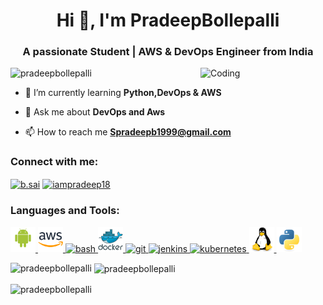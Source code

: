 <h1 align="center">Hi 👋, I'm PradeepBollepalli</h1>
<h3 align="center">A passionate Student | AWS & DevOps Engineer from India</h3>
<img align="right" alt="Coding" width="200" src="https://www.capgemini.com/be-en/wp-content/uploads/sites/17/2019/09/DEVOPS.gif">

<p align="left"> <img src="https://komarev.com/ghpvc/?username=pradeepbollepalli&label=Profile%20views&color=0e75b6&style=flat" alt="pradeepbollepalli" /> </p>

- 🌱 I’m currently learning **Python,DevOps & AWS**

- 💬 Ask me about **DevOps and Aws**

- 📫 How to reach me **Spradeepb1999@gmail.com**

<h3 align="left">Connect with me:</h3>
<p align="left">
<a href="https://linkedin.com/in/b.sai" target="blank"><img align="center" src="https://raw.githubusercontent.com/rahuldkjain/github-profile-readme-generator/master/src/images/icons/Social/linked-in-alt.svg" alt="b.sai" height="30" width="40" /></a>
<a href="https://instagram.com/iampradeep18" target="blank"><img align="center" src="https://raw.githubusercontent.com/rahuldkjain/github-profile-readme-generator/master/src/images/icons/Social/instagram.svg" alt="iampradeep18" height="30" width="40" /></a>
</p>

<h3 align="left">Languages and Tools:</h3>
<p align="left"> <a href="https://developer.android.com" target="_blank" rel="noreferrer"> <img src="https://raw.githubusercontent.com/devicons/devicon/master/icons/android/android-original-wordmark.svg" alt="android" width="40" height="40"/> </a> <a href="https://aws.amazon.com" target="_blank" rel="noreferrer"> <img src="https://raw.githubusercontent.com/devicons/devicon/master/icons/amazonwebservices/amazonwebservices-original-wordmark.svg" alt="aws" width="40" height="40"/> </a> <a href="https://www.gnu.org/software/bash/" target="_blank" rel="noreferrer"> <img src="https://www.vectorlogo.zone/logos/gnu_bash/gnu_bash-icon.svg" alt="bash" width="40" height="40"/> </a> <a href="https://www.docker.com/" target="_blank" rel="noreferrer"> <img src="https://raw.githubusercontent.com/devicons/devicon/master/icons/docker/docker-original-wordmark.svg" alt="docker" width="40" height="40"/> </a> <a href="https://git-scm.com/" target="_blank" rel="noreferrer"> <img src="https://www.vectorlogo.zone/logos/git-scm/git-scm-icon.svg" alt="git" width="40" height="40"/> </a> <a href="https://www.jenkins.io" target="_blank" rel="noreferrer"> <img src="https://www.vectorlogo.zone/logos/jenkins/jenkins-icon.svg" alt="jenkins" width="40" height="40"/> </a> <a href="https://kubernetes.io" target="_blank" rel="noreferrer"> <img src="https://www.vectorlogo.zone/logos/kubernetes/kubernetes-icon.svg" alt="kubernetes" width="40" height="40"/> </a> <a href="https://www.linux.org/" target="_blank" rel="noreferrer"> <img src="https://raw.githubusercontent.com/devicons/devicon/master/icons/linux/linux-original.svg" alt="linux" width="40" height="40"/> </a> <a href="https://www.python.org" target="_blank" rel="noreferrer"> <img src="https://raw.githubusercontent.com/devicons/devicon/master/icons/python/python-original.svg" alt="python" width="40" height="40"/> </a> </p>

<p><img align="left" src="https://github-readme-stats.vercel.app/api/top-langs?username=pradeepbollepalli&show_icons=true&locale=en&layout=compact" alt="pradeepbollepalli" /></p>

<p>&nbsp;<img align="center" src="https://github-readme-stats.vercel.app/api?username=pradeepbollepalli&show_icons=true&locale=en" alt="pradeepbollepalli" /></p>

<p><img align="center" src="https://github-readme-streak-stats.herokuapp.com/?user=pradeepbollepalli&" alt="pradeepbollepalli" /></p>
